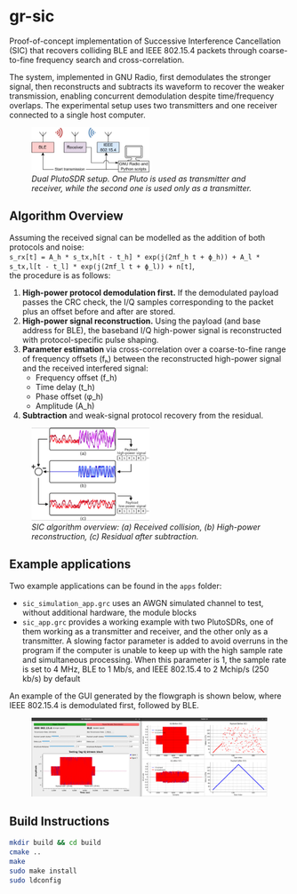 # gr-sic
Proof-of-concept implementation of Successive Interference Cancellation (SIC) that recovers colliding BLE and IEEE 802.15.4 packets through coarse-to-fine frequency search and cross-correlation. 

The system, implemented in GNU Radio, first demodulates the stronger signal, then reconstructs and subtracts its waveform to recover the weaker transmission, enabling concurrent demodulation despite time/frequency overlaps. The experimental setup uses two transmitters and one receiver connected to a single host computer.

<figure>
  <img src="docs/images/setup_demo.png" alt="Physical Setup Diagram" width="50%">
  <figcaption>
    <em>Dual PlutoSDR setup. One Pluto is used as transmitter and receiver, while the second one is used only as a transmitter.</em>
  </figcaption>
</figure>



## Algorithm Overview
Assuming the received signal can be modelled as the addition of both protocols and noise:  
  `s_rx[t] = A_h * s_tx,h[t - t_h] * exp(j(2πf_h t + ϕ_h)) + A_l * s_tx,l[t - t_l] * exp(j(2πf_l t + ϕ_l)) + n[t]`,  
 the procedure is as follows:

1. **High-power protocol demodulation first.** If the demodulated payload passes the CRC check, the I/Q samples corresponding to the packet plus an offset before and after are stored.
2. **High-power signal reconstruction.** Using the payload (and base address for BLE), the baseband I/Q high-power signal is reconstructed with protocol-specific pulse shaping.
3. **Parameter estimation** via cross-correlation over a coarse-to-fine range of frequency offsets (fₕ) between the reconstructed high-power signal and the received interfered signal:
   - Frequency offset (f_h)
   - Time delay (t_h)
   - Phase offset (φ_h)
   - Amplitude (A_h)
4. **Subtraction** and weak-signal protocol recovery from the residual.

<figure>
  <img src="docs/images/sic_diagram.png" alt="SIC Processing Stages" width="50%">
  <figcaption>
    <em>SIC algorithm overview: (a) Received collision, (b) High-power reconstruction, (c) Residual after subtraction.</em>
  </figcaption>
</figure>


## Example applications
Two example applications can be found in the `apps` folder:
- `sic_simulation_app.grc` uses an AWGN simulated channel to test, without additional hardware, the module blocks
- `sic_app.grc` provides a working example with two PlutoSDRs, one of them working as a transmitter and receiver, and the other only as a transmitter. A slowing factor parameter is added to avoid overruns in the program if the computer is unable to keep up with the high sample rate and simultaneous processing. When this parameter is 1, the sample rate is set to 4 MHz, BLE to 1 Mb/s, and IEEE 802.15.4 to 2 Mchip/s (250 kb/s) by default

An example of the GUI generated by the flowgraph is shown below, where IEEE 802.15.4 is demodulated first, followed by BLE.
<figure>
  <img src="docs/images/gui_example.png" alt="GUI Example" width="100%">
</figure>

## Build Instructions
```bash
mkdir build && cd build
cmake ..
make
sudo make install
sudo ldconfig
```
